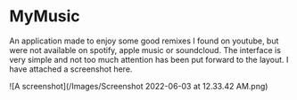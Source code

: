 # MyMusic

An application made to enjoy some good remixes I found on youtube, but were not available on spotify, apple music or soundcloud. The interface is very simple and not too much attention has been put forward to the layout.
I have attached a screenshot here.

![A screenshot](/Images/Screenshot 2022-06-03 at 12.33.42 AM.png)

